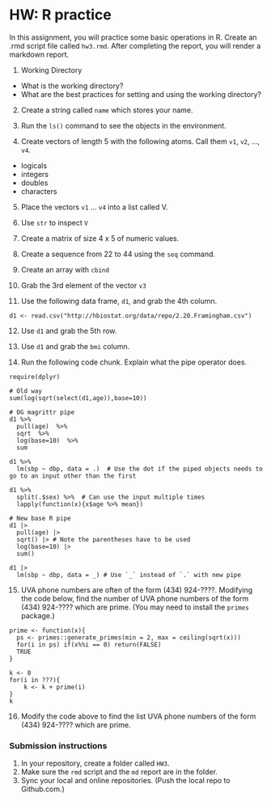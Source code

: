 HW: R practice
========

In this assignment, you will practice some basic operations in R. Create an .rmd script file called `hw3.rmd`.  After completing the report, you will render a markdown report.

1. Working Directory

* What is the working directory?
* What are the best practices for setting and using the working directory?

2. Create a string called `name` which stores your name.

3. Run the `ls()` command to see the objects in the environment.

4. Create vectors of length 5 with the following atoms.  Call them `v1`, `v2`, ..., `v4`.

* logicals
* integers
* doubles
* characters

5. Place the vectors `v1` ... `v4` into a list called V.

6. Use `str` to inspect `V`

7. Create a matrix of size 4 x 5 of numeric values.

8. Create a sequence from 22 to 44 using the `seq` command.

9. Create an array with `cbind`

10. Grab the 3rd element of the vector `v3`

11. Use the following data frame, `d1`, and grab the 4th column.

```
d1 <- read.csv("http://hbiostat.org/data/repo/2.20.Framingham.csv")
```

12. Use `d1` and grab the 5th row.

13. Use `d1` and grab the `bmi` column.

14. Run the following code chunk.  Explain what the pipe operator does.

```
require(dplyr)

# Old way
sum(log(sqrt(select(d1,age)),base=10))

# OG magrittr pipe
d1 %>% 
  pull(age)  %>% 
  sqrt  %>% 
  log(base=10)  %>% 
  sum

d1 %>% 
  lm(sbp ~ dbp, data = .)  # Use the dot if the piped objects needs to go to an input other than the first

d1 %>% 
  split(.$sex) %>%  # Can use the input multiple times
  lapply(function(x){x$age %>% mean})

# New base R pipe
d1 |> 
  pull(age) |> 
  sqrt() |> # Note the parentheses have to be used
  log(base=10) |> 
  sum()

d1 |>  
  lm(sbp ~ dbp, data = _) # Use `_` instead of `.` with new pipe
```

15.  UVA phone numbers are often of the form (434) 924-????.  Modifying the code below, find the number of UVA phone numbers of the form (434) 924-???? which are prime.  (You may need to install the `primes` package.)

```
prime <- function(x){
  ps <- primes::generate_primes(min = 2, max = ceiling(sqrt(x)))
  for(i in ps) if(x%%i == 0) return(FALSE)
  TRUE
}

k <- 0
for(i in ???){
    k <- k + prime(i)
}
k
```

16. Modify the code above to find the list UVA phone numbers of the form (434) 924-???? which are prime.


### Submission instructions

1.  In your repository, create a folder called `HW3`. 
1.  Make sure the `rmd` script and the `md` report are in the folder.
1.  Sync your local and online repositories.  (Push the local repo to Github.com.)